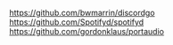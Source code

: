 https://github.com/bwmarrin/discordgo
https://github.com/Spotifyd/spotifyd
https://github.com/gordonklaus/portaudio

